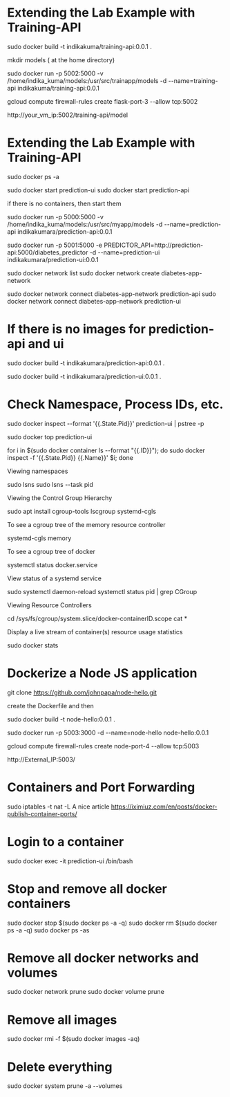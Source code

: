 # Extending the Lab Example with Training-API

sudo docker build -t indikakuma/training-api:0.0.1 .

mkdir models  ( at the home directory)

sudo docker run -p  5002:5000 -v /home/indika_kuma/models:/usr/src/trainapp/models -d --name=training-api indikakuma/training-api:0.0.1

gcloud compute firewall-rules create flask-port-3 --allow tcp:5002

http://your_vm_ip:5002/training-api/model

# Extending the Lab Example with Training-API


sudo docker ps -a

sudo docker start prediction-ui
sudo docker start prediction-api

if there is no containers, then start them 

sudo docker run -p  5000:5000 -v /home/indika_kuma/models:/usr/src/myapp/models -d --name=prediction-api indikakumara/prediction-api:0.0.1

sudo docker run -p 5001:5000 -e PREDICTOR_API=http://prediction-api:5000/diabetes_predictor -d --name=prediction-ui indikakumara/prediction-ui:0.0.1


sudo docker network list
sudo docker network create diabetes-app-network 

sudo docker network connect diabetes-app-network prediction-api
sudo docker network connect diabetes-app-network prediction-ui

# If there is no images for prediction-api and ui

sudo docker build -t indikakumara/prediction-api:0.0.1 .

sudo docker build -t indikakumara/prediction-ui:0.0.1 .


# Check Namespace, Process IDs, etc.

sudo docker inspect --format '{{.State.Pid}}' prediction-ui | pstree -p 

sudo docker top prediction-ui

for i in $(sudo docker container ls --format "{{.ID}}"); do sudo docker inspect -f '{{.State.Pid}} {{.Name}}' $i; done

Viewing namespaces

sudo lsns 
sudo lsns --task pid

Viewing the Control Group Hierarchy

sudo apt install cgroup-tools
lscgroup 
systemd-cgls

To see a cgroup tree of the memory resource controller

systemd-cgls memory

To see a cgroup tree of docker

systemctl status docker.service

View status of a systemd service 

sudo systemctl daemon-reload
systemctl status pid | grep CGroup

Viewing Resource Controllers

cd /sys/fs/cgroup/system.slice/docker-containerID.scope
cat *

Display a live stream of container(s) resource usage statistics

sudo docker stats

# Dockerize a Node JS application

git clone https://github.com/johnpapa/node-hello.git

create the Dockerfile and then

sudo docker build -t node-hello:0.0.1 .

sudo docker run -p  5003:3000 -d --name=node-hello node-hello:0.0.1

gcloud compute firewall-rules create node-port-4 --allow tcp:5003

http://External_IP:5003/


# Containers and Port Forwarding

sudo iptables -t nat -L
 A nice article https://iximiuz.com/en/posts/docker-publish-container-ports/

# Login to a container

sudo docker exec -it prediction-ui /bin/bash

# Stop and remove all docker containers

sudo docker stop $(sudo docker ps -a -q)
sudo docker rm $(sudo docker ps -a -q)
sudo docker ps -as


# Remove all docker networks and volumes

sudo docker network prune
sudo docker volume prune

# Remove all images

sudo docker rmi -f $(sudo docker images -aq)

# Delete everything

sudo docker system prune -a --volumes
